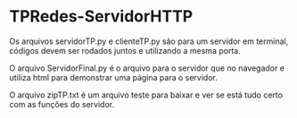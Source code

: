 # TPRedes-ServidorHTTP

Os arquivos servidorTP.py e clienteTP.py são para um servidor em terminal, códigos devem ser rodados juntos e utilizando a mesma porta.

O arquivo ServidorFinal.py é o arquivo para o servidor que no navegador e utiliza html para demonstrar uma página para o servidor.

O arquivo zipTP.txt é um arquivo teste para baixar e ver se está tudo certo com as funções do servidor.
